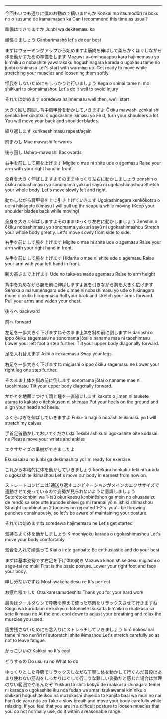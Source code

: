 

---

今回もいつも通りに僕のお勧めで構いませんか
Konkai mo itsumodōri ni boku no o susume de kamaimasen ka
Can I recommend this time as usual?

準備はできてますか
Junbi wa dekitemasu ka

頑張りましょう
Ganbarimashō
let's do our best

まずはウォーミングアップから始めますよ筋肉を伸ばして柔らかくほぐしながら体を動かすための準備をします
Mazuwa u~ōminguappu kara hajimemasu yo kin'niku o nobashite yawarakaku hogushinagara karada o ugokasu tame no junbi o shimasu
Let's start with warming up. Get ready to move while stretching your muscles and loosening them softly.


怪我をしないためにもしっかりと行いましょう
Kega o shinai tame ni mo shikkari to okonaimashou 
Let's do it well to avoid injury 

それでは始めます
soredewa hajimemasu
well then, we'll start

大きく回し前回し背中肩甲骨を動かしていきますよ
Ōkiku mawashi zenkai shi senaka kenkōkotsu o ugokashite ikimasu yo 
First, turn your shoulders a lot. You will move your back and shoulder blades.

繰り返します
kurikaeshimasu
repeat/again

前まわし
Mae mawashi
forwards

後ろ回し
Ushiro-mawashi
Backwards

右手を前にして腕を上げます
Migite o mae ni shite ude o agemasu 
Raise your arm with your right hand in front. 

全身を大きく伸ばしますよそのままゆっくり左右に動かしましょう
zenshin o ōkiku nobashimasu yo sonomama yukkuri sayū ni ugokashimashou
Stretch your whole body. Let's move slowly left and right.

動かしながら肩甲骨を上に引き上げていきます
Ugokashinagara kenkōkotsu o ue ni hikiagete ikimasu
I will pull up the scapula while moving
(Keep your shoulder blades back while moving)

全身を大きく伸ばしますよそのままゆっくり左右に動かしましょう
Zenshin o ōkiku nobashimasu yo sonomama yukkuri sayū ni ugokashimashou
Stretch your whole body greatly. Let's move slowly from side to side.

右手を前にして腕を上げます
Migite o mae ni shite ude o agemasu 
Raise your arm with your right hand in front. 

左手を前にして腕を上げます
Hidarite o mae ni shite ude o agemasu 
Raise your arm with your left hand in front. 

腕の高さまで上げます
Ude no taka-sa made agemasu
Raise to arm height

背中を丸めながら腕を前に伸ばしますよ腕を引きながら胸を大きく広げます
Senaka o marumenagara ude o mae ni nobashimasu yo ude o hikinagara mune o ōkiku hirogemasu
Roll your back and stretch your arms forward. Pull your arms and widen your chest.

後ろへ
backward

前へ
forward

左足を一歩大きく下げますねそのまま上体を斜め前に倒します
Hidariashi o ippo ōkiku sagemasu ne sonomama jōtai o naname mae ni taoshimasu
Lower your left foot a step further. Tilt your upper body diagonally forward.


足を入れ替えます
Ashi o irekaemasu 
Swap your legs. 

右足を一歩大きく下げますね
migiashi o ippo ōkiku sagemasu ne 
Lower your right leg one step further. 

そのまま上体を斜め前に倒します
sonomama jōtai o naname mae ni taoshimasu 
Tilt your upper body diagonally forward. 

かかとを地面につけて頭と踵を一直線にします
kakato o jimen ni tsukete atama to kakato o itchokusen ni shimasu
Put your heels on the ground and align your head and heels.

ふくらはぎを伸ばしていきますよ
Fuku-ra hagi o nobashite ikimasu yo
I will stretch my calves

手首足首動かしておいてくださいね
Tekubi ashikubi ugokashite oite kudasai ne
Please move your wrists and ankles

エクササイズの準備ができましたよ

Ekusasaizu no junbi ga dekimashita yo 
I'm ready for exercise. 

これから本格的に体を動かしていきましょう
korekara honkaku-teki ni karada o ugokashite ikimashou 
Let's move our body in earnest from now on. 


ストレートコンビニは1通送り返すコンビネーションがメインのエクササイズで連動させて売っているので姿勢が見られないように意識しましょう
Sutorētokonbini wa 1-tsū okurikaesu konbinēshon ga mein no ekusasaizu de rendō sa sete utte irunode shisei ga mi rarenai yō ni ishiki shimashou 
Straight combination 2 focuses on repeated 1-2's.
you'll be throwing punches consinuously, so let's be aware of maintaining your posture.

それでは始めますね
soredewa hajimemasu ne
Let's get started

気持ちよく体を動かしましょう
Kimochiyoku karada o ugokashimashou
Let's move your body comfortably

気合を入れて頑張って
Kiai o irete ganbatte 
Be enthusiastic and do your best

まずは基本姿勢です右足を下げ体の向き
Mazuwa kihon shiseidesu migiashi o sage-tai no muki
First is the basic posture. Lower your right foot and face your body.

申し分ないですね
Mōshiwakenaidesu ne
It's perfect

お疲れ様でした
Otsukaresamadeshita
Thank you for your hard work

最後はクールダウンで呼吸を整えて使った筋肉をリラックスさせて行きますね
Saigo wa kūrudaun de kokyū o totonoete tsukatta kin'niku o rirakkusu sa sete ikimasu ne 
At the end, cool down to adjust your breathing and relax the muscles you used. 

疲労残さないためにも念入りにストレッチしていきましょう
hirō nokosanai tame ni mo nen'iri ni sutoretchi shite ikimashou
Let's stretch carefully so as not to leave fatigue.

かっこいいの
Kakkoī no
It's cool

どうするの
Do usu ru no
What to do

ゆっくりとした呼吸でリラックスしながら丁寧に体を動かして行くんだ普段はあまり使わない筋肉をしっかりほぐして行こうな難しい姿勢だと感じた場合は無理のない範囲でやるんだぞ
Yukkuri to shita kokyū de rirakkusu shinagara teinei ni karada o ugokashite iku nda fudan wa amari tsukawanai kin'niku o shikkari hogushite ikou na muzukashī shiseida to kanjita baai wa muri no nai han'i de yaru nda zo
Take a slow breath and move your body carefully while relaxing. If you feel that you are in a difficult posture to loosen muscles that you do not normally use, do it within a reasonable range.

